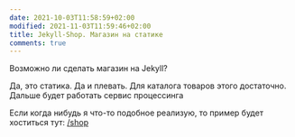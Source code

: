 ```yaml
---
date: 2021-10-03T11:58:59+02:00
modified: 2021-11-03T11:59:46+02:00
title: Jekyll-Shop. Магазин на статике
comments: true
---
```


Возможно ли сделать магазин на Jekyll? 

Да, это статика. Да и плевать. Для каталога товаров этого достаточно. Дальше будет работать сервис процессинга

Если когда нибудь я что-то подобное реализую, то пример будет хоститься тут: [/shop](/shop)
